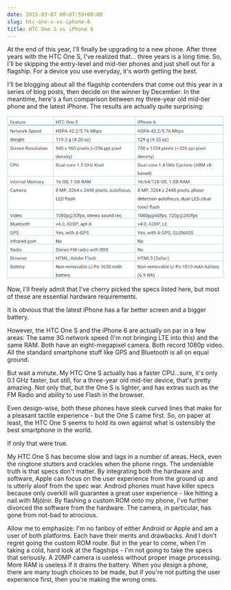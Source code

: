 ```yaml
---
date: 2015-03-07 00:07:59+00:00
slug: htc-one-s-vs-iphone-6
title: HTC One S vs iPhone 6
---
```


At the end of this year, I'll finally be upgrading to a new phone. After three years with the HTC One S, I've realized that... three years is a long time. So, I'll be skipping the entry-level and mid-tier phones and just shell out for a flagship. For a device you use everyday, it's worth getting the best.

I'll be blogging about all the flagship contenders that come out this year in a series of blog posts, then decide on the winner by December. In the meantime, here's a fun comparison between my three-year old mid-tier phone and the latest iPhone. The results are actually quite surprising:

![table](/images/table.png)

Now, I'll freely admit that I've cherry picked the specs listed here, but most of these are essential hardware requirements.

It is obvious that the latest iPhone has a far better screen and a bigger battery.

However, the HTC One S and the iPhone 6 are actually on par in a few areas: The same 3G network speed (I'm not bringing LTE into this) and the same RAM. Both have an eight-megapixel camera. Both record 1080p video. All the standard smartphone stuff like GPS and Bluetooth is all on equal ground.

But wait a minute. My HTC One S actually has a faster CPU...sure, it's only 0.1 GHz faster, but still, for a three-year old mid-tier device, that's pretty amazing. Not only that, but the One S is lighter, and has extras such as the FM Radio and ability to use Flash in the browser.

Even design-wise, both these phones have sleek curved lines that make for a pleasant tactile experience - but the One S came first. So, on paper at least, the HTC One S seems to hold its own against what is ostensibly the best smartphone in the world.

If only that were true.

My HTC One S has become slow and lags in a number of areas. Heck, even the ringtone stutters and crackles when the phone rings. The undeniable truth is that specs don't matter. By integrating both the hardware and software, Apple can focus on the user experience from the ground up and is utterly aloof from the spec war. Android phones must have killer specs because only overkill will guarantee a great user experience - like hitting a nail with Mjölnir. By flashing a custom ROM onto my phone, I've further divorced the software from the hardware. The camera, in particular, has gone from not-bad to atrocious.

Allow me to emphasize: I'm no fanboy of either Android or Apple and am a user of both platforms. Each have their merits and drawbacks. And I don't regret going the custom ROM route. But in the year to come, when I'm taking a cold, hard look at the flagships - I'm not going to take the specs that seriously. A 20MP camera is useless without proper image processing. More RAM is useless if it drains the battery. When you design a phone, there are many tough choices to be made, but if you're not putting the user experience first, then you're making the wrong ones.
